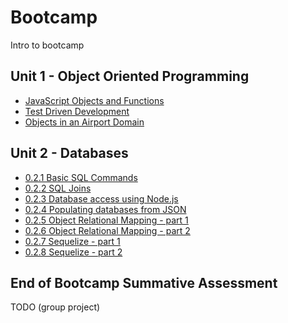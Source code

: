 # Bootcamp

Intro to bootcamp

## Unit 1 - Object Oriented Programming
* [JavaScript Objects and Functions](/curriculum/Bootcamp/Unit-1-Object_Oriented_Programming/0.1.1-JavaScript_Objects_And_Functions)
* [Test Driven Development](/curriculum/Bootcamp/Unit-1-Object_Oriented_Programming/0.1.2-Test_Driven_Development)
* [Objects in an Airport Domain](/curriculum/Bootcamp/Unit-1-Object_Oriented_Programming/0.1.3-Objects_in_an_Airport_Domain)


## Unit 2 - Databases
* [0.2.1 Basic SQL Commands](/curriculum/Bootcamp/Unit-2-Databases/0.2.1-Basic_SQL_Commands.html)
* [0.2.2 SQL Joins](/curriculum/Bootcamp/Unit-2-Databases/0.2.2-SQL_Joins.html)
* [0.2.3 Database access using Node.js](/curriculum/Bootcamp/Unit-2-Databases/0.2.3-Database_access_using_Node.html)
* [0.2.4 Populating databases from JSON](/curriculum/Bootcamp/Unit-2-Databases/0.2.4-Populating_databases_from_JSON.html)
* [0.2.5 Object Relational Mapping - part 1](/curriculum/Bootcamp/Unit-2-Databases/0.2.5-Object_Relational_Mapping_part_1.html)
* [0.2.6 Object Relational Mapping - part 2](/curriculum/Bootcamp/Unit-2-Databases/0.2.6-Object_Relational_Mapping_part_2.html)
* [0.2.7 Sequelize - part 1](/curriculum/Bootcamp/Unit-2-Databases/0.2.7-Sequelize_part_1.html)
* [0.2.8 Sequelize - part 2](/curriculum/Bootcamp/Unit-2-Databases/0.2.8-Sequelize_part_2.html)

## End of Bootcamp Summative Assessment
TODO (group project)
